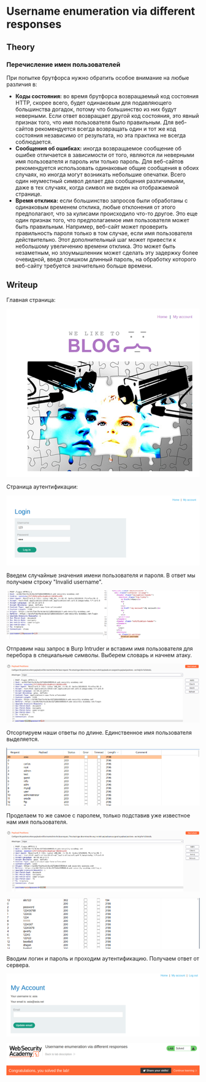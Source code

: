 # Username enumeration via different responses

## Theory

<h3>Перечисление имен пользователей</h3>

При попытке брутфорса нужно обратить особое внимание на любые различия в:

* **Коды состояния:** во время брутфорса возвращаемый код состояния HTTP, скорее всего, будет одинаковым для подавляющего большинства догадок, потому что большинство из них будут неверными. Если ответ возвращает другой код состояния, это явный признак того, что имя пользователя было правильным. Для веб-сайтов рекомендуется всегда возвращать один и тот же код состояния независимо от результата, но эта практика не всегда соблюдается.
* **Сообщения об ошибках:** иногда возвращаемое сообщение об ошибке отличается в зависимости от того, являются ли неверными имя пользователя и пароль или только пароль. Для веб-сайтов рекомендуется использовать одинаковые общие сообщения в обоих случаях, но иногда могут возникать небольшие опечатки. Всего один неуместный символ делает два сообщения различимыми, даже в тех случаях, когда символ не виден на отображаемой странице.
* **Время отклика:** если большинство запросов были обработаны с одинаковым временем отклика, любые отклонения от этого предполагают, что за кулисами происходило что-то другое. Это еще один признак того, что предполагаемое имя пользователя может быть правильным. Например, веб-сайт может проверить правильность пароля только в том случае, если имя пользователя действительно. Этот дополнительный шаг может привести к небольшому увеличению времени отклика. Это может быть незаметным, но злоумышленник может сделать эту задержку более очевидной, введя слишком длинный пароль, на обработку которого веб-сайту требуется значительно больше времени.


## Writeup

Главная страница:

![](https://github.com/fobblified/Writeups/blob/main/Portswigger/Authetication/Username_enumeration_via_different_responses/assets/1.png)

Страница аутентификации:

![](https://github.com/fobblified/Writeups/blob/main/Portswigger/Authetication/Username_enumeration_via_different_responses/assets/2.png)

Введем случайные значения имени пользователя и пароля. В ответ мы получаем строку "Invalid username".

![](https://github.com/fobblified/Writeups/blob/main/Portswigger/Authetication/Username_enumeration_via_different_responses/assets/3.png)

Отправим наш запрос в Burp Intruder и вставим имя пользователя для перебора в специальные символы. Выберем словарь и начнем атаку.

![](https://github.com/fobblified/Writeups/blob/main/Portswigger/Authetication/Username_enumeration_via_different_responses/assets/4.png)

Отсортируем наши ответы по длине. Единственное имя пользователя выделяется.

![](https://github.com/fobblified/Writeups/blob/main/Portswigger/Authetication/Username_enumeration_via_different_responses/assets/5.png)

Проделаем то же самое с паролем, только подставив уже известное нам имя пользователя.

![](https://github.com/fobblified/Writeups/blob/main/Portswigger/Authetication/Username_enumeration_via_different_responses/assets/6.png)

![](https://github.com/fobblified/Writeups/blob/main/Portswigger/Authetication/Username_enumeration_via_different_responses/assets/7.png)

Вводим логин и пароль и проходим аутентификацию. Получаем ответ от сервера.

![](https://github.com/fobblified/Writeups/blob/main/Portswigger/Authetication/Username_enumeration_via_different_responses/assets/8.png)

![](https://github.com/fobblified/Writeups/blob/main/Portswigger/Authetication/Username_enumeration_via_different_responses/assets/9.png)
